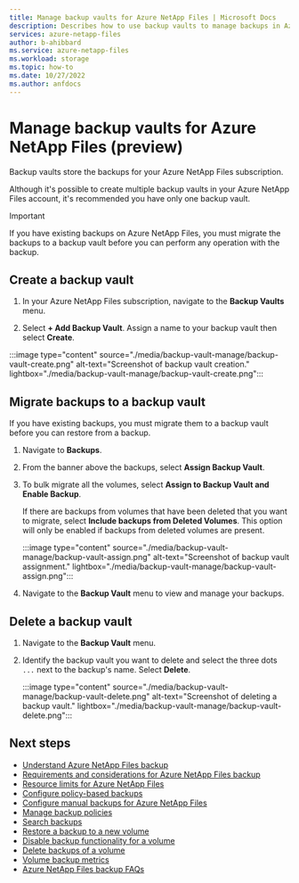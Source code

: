 ```yaml
---
title: Manage backup vaults for Azure NetApp Files | Microsoft Docs
description: Describes how to use backup vaults to manage backups in Azure NetApp Files. 
services: azure-netapp-files
author: b-ahibbard
ms.service: azure-netapp-files
ms.workload: storage
ms.topic: how-to
ms.date: 10/27/2022
ms.author: anfdocs
---
```

# Manage backup vaults for Azure NetApp Files (preview)

Backup vaults store the backups for your Azure NetApp Files subscription.

Although it's possible to create multiple backup vaults in your Azure NetApp Files account, it's recommended you have only one backup vault.

>[!IMPORTANT]
>If you have existing backups on Azure NetApp Files, you must migrate the backups to a backup vault before you can perform any operation with the backup.

## Create a backup vault

1. In your Azure NetApp Files subscription, navigate to the **Backup Vaults** menu.

1. Select **+ Add Backup Vault**. Assign a name to your backup vault then select **Create**.

  :::image type="content" source="./media/backup-vault-manage/backup-vault-create.png" alt-text="Screenshot of backup vault creation." lightbox="./media/backup-vault-manage/backup-vault-create.png":::

## Migrate backups to a backup vault

If you have existing backups, you must migrate them to a backup vault before you can restore from a backup. 

1. Navigate to **Backups**.
1. From the banner above the backups, select **Assign Backup Vault**.
1. To bulk migrate all the volumes, select **Assign to Backup Vault and Enable Backup**.

    If there are backups from volumes that have been deleted that you want to migrate, select **Include backups from Deleted Volumes**. This option will only be enabled if backups from deleted volumes are present. 

   :::image type="content" source="./media/backup-vault-manage/backup-vault-assign.png" alt-text="Screenshot of backup vault assignment." lightbox="./media/backup-vault-manage/backup-vault-assign.png":::

1. Navigate to the **Backup Vault** menu to view and manage your backups.

## Delete a backup vault

1. Navigate to the **Backup Vault** menu.
1. Identify the backup vault you want to delete and select the three dots `...` next to the backup's name. Select **Delete**. 

    :::image type="content" source="./media/backup-vault-manage/backup-vault-delete.png" alt-text="Screenshot of deleting a backup vault." lightbox="./media/backup-vault-manage/backup-vault-delete.png":::

## Next steps

* [Understand Azure NetApp Files backup](backup-introduction.md)
* [Requirements and considerations for Azure NetApp Files backup](backup-requirements-considerations.md)
* [Resource limits for Azure NetApp Files](azure-netapp-files-resource-limits.md)
* [Configure policy-based backups](backup-configure-policy-based.md)
* [Configure manual backups for Azure NetApp Files](backup-configure-manual.md)
* [Manage backup policies](backup-manage-policies.md)
* [Search backups](backup-search.md)
* [Restore a backup to a new volume](backup-restore-new-volume.md)
* [Disable backup functionality for a volume](backup-disable.md)
* [Delete backups of a volume](backup-delete.md)
* [Volume backup metrics](azure-netapp-files-metrics.md#volume-backup-metrics)
* [Azure NetApp Files backup FAQs](faq-backup.md)
